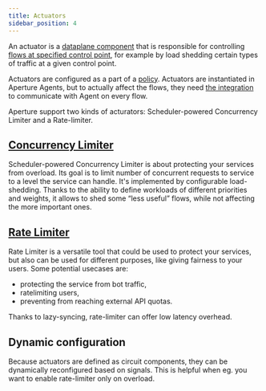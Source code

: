 ```yaml
---
title: Actuators
sidebar_position: 4
---
```


An actuator is a [dataplane component][components] that is responsible for
controlling [flows at specified control point][selector], for example by load
shedding certain types of traffic at a given control point.

Actuators are configured as a part of a [policy][policies]. Actuators are
instantiated in Aperture Agents, but to actually affect the flows, they need
[the integration][integrations] to communicate with Agent on every flow.

Aperture support two kinds of acturators: Scheduler-powered Concurrency Limiter
and a Rate-limiter.

## [Concurrency Limiter][concurrency-limiter]

Scheduler-powered Concurrency Limiter is about protecting your services from
overload. Its goal is to limit number of concurrent requests to service to a
level the service can handle. It's implemented by configurable load-shedding.
Thanks to the ability to define workloads of different priorities and weights,
it allows to shed some “less useful” flows, while not affecting the more
important ones.

## [Rate Limiter][rate-limiter]

Rate Limiter is a versatile tool that could be used to protect your services,
but also can be used for different purposes, like giving fairness to your users.
Some potential usecases are:

- protecting the service from bot traffic,
- ratelimiting users,
- preventing from reaching external API quotas.

Thanks to lazy-syncing, rate-limiter can offer low latency overhead.

## Dynamic configuration

Because actuators are defined as circuit components, they can be dynamically
reconfigured based on signals. This is helpful when eg. you want to enable
rate-limiter only on overload.

[concurrency-limiter]: ./concurrency-limiter.md
[rate-limiter]: ./rate-limiter.md
[policies]: /concepts/policies/policies.md
[integrations]: /concepts/flow-control/flow-control.md#integrations
[components]: /concepts/flow-control/flow-control.md#components
[selector]: /concepts/flow-control/selector.md
